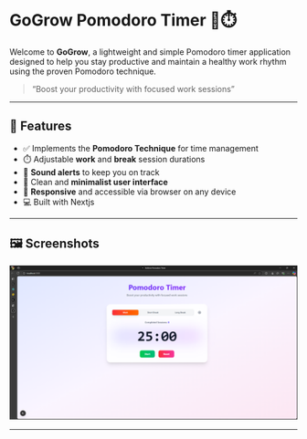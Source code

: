 # GoGrow Pomodoro Timer 🍅⏱️

Welcome to **GoGrow**, a lightweight and simple Pomodoro timer application designed to help you stay productive and maintain a healthy work rhythm using the proven Pomodoro technique.

> “Boost your productivity with focused work sessions”

---

## 🌟 Features

- ✅ Implements the **Pomodoro Technique** for time management  
- ⏱️ Adjustable **work** and **break** session durations  
- 🔔 **Sound alerts** to keep you on track  
- 🎨 Clean and **minimalist user interface**  
- 📱 **Responsive** and accessible via browser on any device
- 💻 Built with Nextjs  

---

## 🖼️ Screenshots

![Screenshot 1](public/ss.png)  

---
